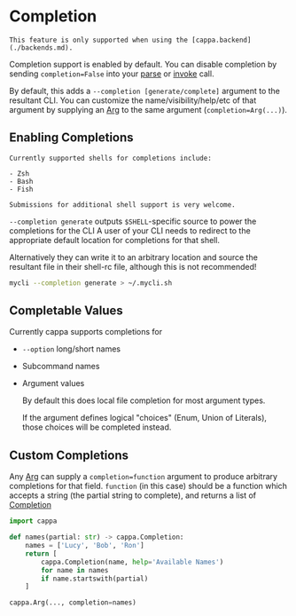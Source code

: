 # Completion

```{note}
This feature is only supported when using the [cappa.backend](./backends.md).
```

Completion support is enabled by default. You can disable completion by sending
`completion=False` into your [parse](cappa.parse) or [invoke](cappa.invoke)
call.

By default, this adds a `--completion [generate/complete]` argument to the
resultant CLI. You can customize the name/visibility/help/etc of that argument
by supplying an [Arg](cappa.Arg) to the same argument (`completion=Arg(...)`).

## Enabling Completions

```{note}
Currently supported shells for completions include:

- Zsh
- Bash
- Fish

Submissions for additional shell support is very welcome.
```

`--completion generate` outputs `$SHELL`-specific source to power the
completions for the CLI A user of your CLI needs to redirect to the appropriate
default location for completions for that shell.

Alternatively they can write it to an arbitrary location and source the
resultant file in their shell-rc file, although this is not recommended!

```bash
mycli --completion generate > ~/.mycli.sh
```

## Completable Values

Currently cappa supports completions for

- `--option` long/short names
- Subcommand names
- Argument values

  By default this does local file completion for most argument types.

  If the argument defines logical "choices" (Enum, Union of Literals), those
  choices will be completed instead.

## Custom Completions

Any [Arg](cappa.Arg) can supply a `completion=function` argument to produce
arbitrary completions for that field. `function` (in this case) should be a
function which accepts a string (the partial string to complete), and returns a
list of [Completion](cappa.Completion)

```python
import cappa

def names(partial: str) -> cappa.Completion:
    names = ['Lucy', 'Bob', 'Ron']
    return [
        cappa.Completion(name, help='Available Names')
        for name in names
        if name.startswith(partial)
    ]

cappa.Arg(..., completion=names)
```
